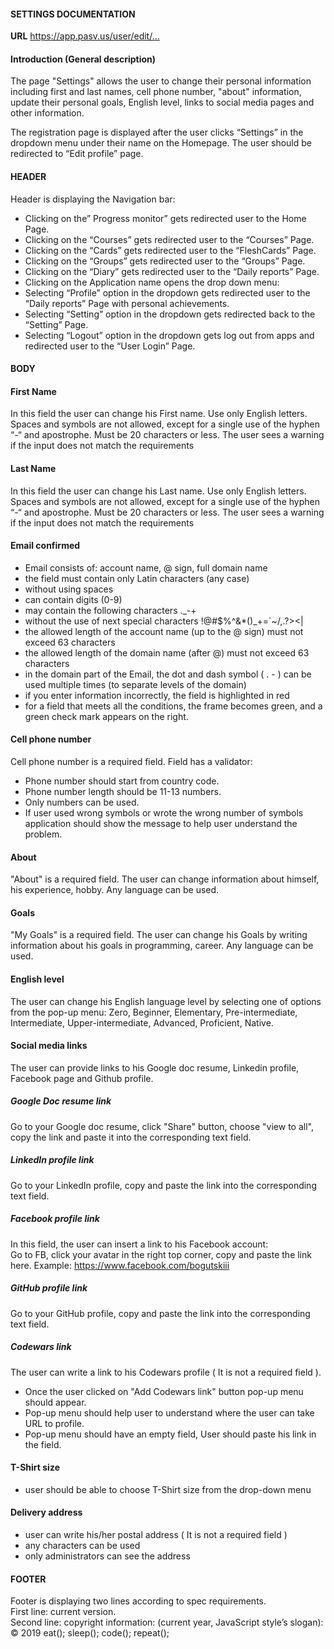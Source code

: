 
#### SETTINGS DOCUMENTATION

**URL** <https://app.pasv.us/user/edit/...>

#### Introduction (General description)
The page "Settings" allows the user to change their personal information including first and last names,
cell phone number, "about" information, update their personal goals, English level,
links to social media pages and other information.

The registration page is displayed after the user clicks “Settings” in the dropdown menu under their name on the Homepage.
The user should be redirected to “Edit profile” page.

#### HEADER
 Header is displaying the Navigation bar:
* Clicking on the” Progress monitor”  gets redirected user  to the Home Page.
* Clicking on the “Courses” gets redirected user  to the “Courses” Page.
* Clicking on the “Cards” gets redirected user  to the “FleshCards” Page.
* Clicking on the “Groups” gets redirected user  to the “Groups”  Page.
* Clicking on the “Diary” gets redirected user  to the  “Daily reports” Page.
* Clicking on the Application name opens the drop down menu:
* Selecting “Profile” option in the dropdown gets redirected user  to the “Daily reports” Page with personal achievements.
* Selecting “Setting” option in the dropdown gets redirected back to the “Setting” Page.
* Selecting “Logout” option in the dropdown gets log out from apps and redirected user  to the “User Login” Page.

#### BODY
#### First Name
In this field the user can change his First name.
Use only English letters. Spaces and symbols are not allowed, except for a single use of the hyphen “-“ and apostrophe. Must be 20 characters or less.
The user sees a warning if the input does not match the requirements

#### Last Name
In this field the user can change his Last name.
Use only English letters. Spaces and symbols are not allowed, except for a single use of the hyphen “-“ and apostrophe. Must be 20 characters or less.
The user sees a warning if the input does not match the requirements

#### Email confirmed
* Email consists of: account name, @ sign, full domain name
* the field must contain only Latin characters (any case)
* without using spaces
* can contain digits (0-9)
* may contain the following characters ._-+
* without the use of next special characters !@#$%^&*()_+=`~/\,.?><|
* the allowed length of the account name (up to the @ sign) must not exceed 63 characters
* the allowed length of the domain name (after @) must not exceed 63 characters
* in the domain part of the Email, the dot and dash symbol ( . - ) can be used multiple times
 (to separate levels of the domain)
* if you enter information incorrectly, the field is highlighted in red
* for a field that meets all the conditions, the frame becomes green, and a green check mark
appears on the right.

#### Cell phone number
 Cell phone number is a required field. Field has a validator:
* Phone number should start from country code.
* Phone number length should be 11-13 numbers.
* Only numbers can be used.
* If user used wrong symbols or wrote the wrong number of symbols application should show the message
 to help user understand the problem.

#### About
"About" is a required field.
The user can change information about himself, his experience, hobby. Any language can be used.

#### Goals
"My Goals"  is a required field.
The user can change his Goals by writing information about his goals in programming, career. Any language can be used.

#### English level
The user can change his English language level by selecting  one of options from the pop-up menu:
Zero, Beginner, Elementary, Pre-intermediate, Intermediate, Upper-intermediate, Advanced, Proficient, Native.

#### Social media links
The user can provide links to his Google doc resume, Linkedin profile, Facebook page and Github profile. 
##### Google Doc resume link
Go to your Google doc resume, click "Share" button, choose "view to all", copy the link and paste it into the corresponding text field.
##### LinkedIn profile link
Go to your LinkedIn profile, copy and paste the link into the corresponding text field. 
##### Facebook profile link
In this field, the user can insert a link to his Facebook account:  
Go to FB, click your avatar in the right top corner, copy and paste the link here. Example: https://www.facebook.com/bogutskiii

##### GitHub profile link
Go to your GitHub profile, copy and paste the link into the corresponding text field.
##### Codewars link
The user can write a link to his Codewars profile ( It is not a required field ).
* Once the user clicked on "Add Codewars link" button pop-up menu should appear.
* Pop-up menu should help user to understand where the user can take URL to profile.
* Pop-up menu should have an empty field, User should paste his link in the field. 

#### T-Shirt size
* user should be able to choose T-Shirt size from the drop-down menu 
 
#### Delivery address
* user can write his/her postal address ( It is not a required field )
* any characters can be used
* only administrators can see the address

#### FOOTER
Footer is displaying two lines according to spec requirements.  
First line: current version.  
Second line: copyright information: (current year, JavaScript style’s slogan): © 2019 eat(); sleep(); code(); repeat();









